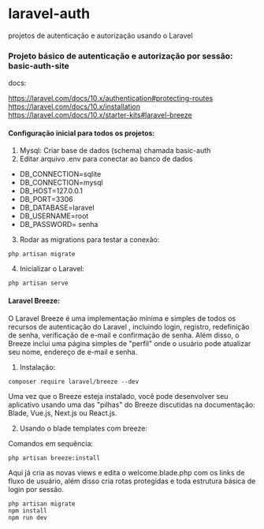 # laravel-auth
projetos de autenticação e autorização usando o Laravel

### Projeto básico de autenticação e autorização por sessão: basic-auth-site
docs: 

https://laravel.com/docs/10.x/authentication#protecting-routes
https://laravel.com/docs/10.x/installation
https://laravel.com/docs/10.x/starter-kits#laravel-breeze

#### Configuração inicial para todos os projetos: 

1. Mysql: Criar base de dados (schema) chamada basic-auth
2.  Editar arquivo .env para conectar ao banco de dados

- DB_CONNECTION=sqlite 
- DB_CONNECTION=mysql
- DB_HOST=127.0.0.1
- DB_PORT=3306
- DB_DATABASE=laravel
- DB_USERNAME=root
- DB_PASSWORD= senha

3. Rodar as migrations para testar a conexão:

```shel
php artisan migrate
```

4. Inicializar o Laravel: 
```shel
php artisan serve
```
#### Laravel Breeze:
O Laravel Breeze é uma implementação mínima e simples de todos os recursos de autenticação do Laravel , incluindo login, registro, redefinição de senha, verificação de e-mail e confirmação de senha. Além disso, o Breeze inclui uma página simples de "perfil" onde o usuário pode atualizar seu nome, endereço de e-mail e senha.

1. Instalação:
```shel
composer require laravel/breeze --dev
```
Uma vez que o Breeze esteja instalado, você pode desenvolver seu aplicativo usando uma das "pilhas" do Breeze discutidas na documentação: Blade, Vue.js, Next.js ou React.js.

2. Usando o blade templates com breeze:

Comandos em sequência:
```shel
php artisan breeze:install
```
Aqui já cria as novas views e edita o welcome.blade.php com os links de fluxo de usuário, além disso cria rotas protegidas e toda estrutura básica de login por sessão.

```shel
php artisan migrate
npm install
npm run dev
```





